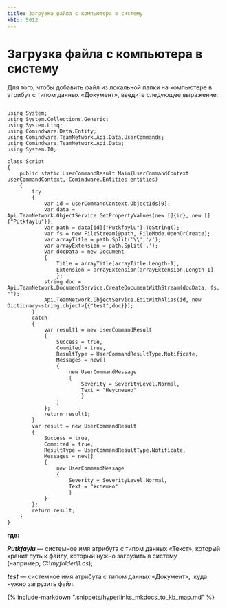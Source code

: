 ```yaml
---
title: Загрузка файла с компьютера в систему
kbId: 5012
---
```


# Загрузка файла с компьютера в систему

Для того, чтобы добавить файл из локальной папки на компьютере в атрибут с типом данных «Документ», введите следующее выражение:

```

using System;
using System.Collections.Generic;
using System.Linq;
using Comindware.Data.Entity;
using Comindware.TeamNetwork.Api.Data.UserCommands;
using Comindware.TeamNetwork.Api.Data;
using System.IO;
 
class Script
{
    public static UserCommandResult Main(UserCommandContext userCommandContext, Comindware.Entities entities)
    {
        try
        {
            var id = userCommandContext.ObjectIds[0];
            var data = Api.TeamNetwork.ObjectService.GetPropertyValues(new []{id}, new []{"Putkfaylu"});
            var path = data[id]["Putkfaylu"].ToString();
            var fs = new FileStream(@path, FileMode.OpenOrCreate);
            var arrayTitle = path.Split('\\','/');
            var arrayExtension = path.Split('.');
            var docData = new Document
            {
                Title = arrayTitle[arrayTitle.Length-1],
                Extension = arrayExtension[arrayExtension.Length-1]
                };
            string doc = Api.TeamNetwork.DocumentService.CreateDocumentWithStream(docData, fs, "");
            Api.TeamNetwork.ObjectService.EditWithAlias(id, new Dictionary<string,object>{{"test",doc}});
        }
        catch
        {
            var result1 = new UserCommandResult
            {
                Success = true,
                Commited = true,
                ResultType = UserCommandResultType.Notificate,
                Messages = new[]
                {
                    new UserCommandMessage
                    {
                        Severity = SeverityLevel.Normal,
                        Text = "Неуспешно"
                        }
                }
            };
            return result1;
        }
        var result = new UserCommandResult
        {
            Success = true,
            Commited = true,
            ResultType = UserCommandResultType.Notificate,
            Messages = new[]
            {
                new UserCommandMessage
                {
                    Severity = SeverityLevel.Normal,
                    Text = "Успешно"
                    }
            }
        };
        return result;
    }
}

```

**где:**

***Putkfaylu*** — системное имя атрибута с типом данных «Текст», который хранит путь к файлу, который нужно загрузить в систему (например, *C:\myfolder\1.cs*);

***test*** — системное имя атрибута с типом данных «Документ»,  куда нужно загрузить файл.

{% include-markdown ".snippets/hyperlinks_mkdocs_to_kb_map.md" %}
